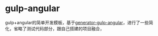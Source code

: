 # gulp-angular
gulp+angular的简单开发模板，基于[generator-gulp-angular](https://github.com/Swiip/generator-gulp-angular)，进行了一些简化，省略了测试代码部分，跟自己搭建的项目融合，
